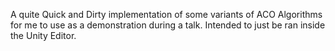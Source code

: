 A quite Quick and Dirty implementation of some variants of ACO Algorithms for me to use as a demonstration during a talk. Intended to just be ran inside the Unity Editor.
